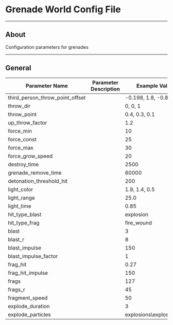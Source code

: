 # Grenade World Config File

___

## About

Configuration parameters for grenades

___

## General

| Parameter Name | Parameter Description | Example Value | Possible Parameters |
|---|---|---|---|
| third_person_throw_point_offset |  | -0.198, 1.8, -0.833 |  |
| throw_dir |  | 0, 0, 1 |  |
| throw_point |  | 0.4, 0.3, 0.1 |  |
| up_throw_factor |  | 1.2 |  |
| force_min |  | 10 |  |
| force_const |  | 25 |  |
| force_max |  | 30 |  |
| force_grow_speed |  | 20 |  |
| destroy_time |  | 2500 |  |
| grenade_remove_time |  | 60000 |  |
| detonation_threshold_hit |  | 200 |  |
| light_color |  | 1.9, 1.4, 0.5 |  |
| light_range |  | 25.0 |  |
| light_time |  | 0.85 |  |
| hit_type_blast |  | explosion |  |
| hit_type_frag |  | fire_wound |  |
| blast |  | 3 |  |
| blast_r |  | 8 |  |
| blast_impulse |  | 150 |  |
| blast_impulse_factor |  | 1 |  |
| frag_hit |  | 0.27 |  |
| frag_hit_impulse |  | 150 |  |
| frags |  | 127 |  |
| frags_r |  | 45 |  |
| fragment_speed |  | 50 |  |
| explode_duration |  | 3 |  |
| explode_particles |  | explosions\explosion_01 |  |
